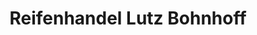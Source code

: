 ---
title: "Reifenhandel Lutz Bohnhoff"
url: /scharbeutz/reifenhandel-lutz-bohnhoff/
shop: Autowerkstatt
---